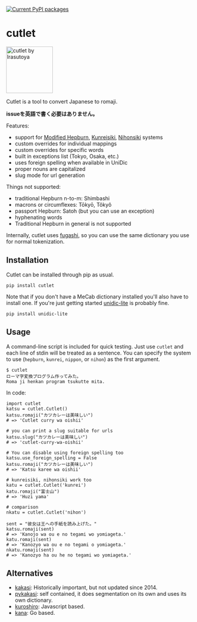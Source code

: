[![Current PyPI packages](https://badge.fury.io/py/cutlet.svg)](https://pypi.org/project/cutlet/)

# cutlet

<img src="https://github.com/polm/cutlet/raw/master/cutlet.png" width=125 height=125 alt="cutlet by Irasutoya" />

Cutlet is a tool to convert Japanese to romaji.

**issueを英語で書く必要はありません。**

Features:

- support for [Modified Hepburn](https://en.wikipedia.org/wiki/Hepburn_romanization), [Kunreisiki](https://en.wikipedia.org/wiki/Kunrei-shiki_romanization), [Nihonsiki](https://en.wikipedia.org/wiki/Nihon-shiki_romanization) systems
- custom overrides for individual mappings
- custom overrides for specific words
- built in exceptions list (Tokyo, Osaka, etc.)
- uses foreign spelling when available in UniDic
- proper nouns are capitalized
- slug mode for url generation

Things not supported:

- traditional Hepburn n-to-m: Shimbashi
- macrons or circumflexes: Tōkyō, Tôkyô
- passport Hepburn: Satoh (but you can use an exception)
- hyphenating words
- Traditional Hepburn in general is not supported

Internally, cutlet uses [fugashi](https://github.com/polm/fugashi), so you can
use the same dictionary you use for normal tokenization.

## Installation

Cutlet can be installed through pip as usual.

    pip install cutlet

Note that if you don't have a MeCab dictionary installed you'll also have to
install one. If you're just getting started
[unidic-lite](https://github.com/polm/unidic-lite) is probably fine. 

    pip install unidic-lite

## Usage

A command-line script is included for quick testing. Just use `cutlet` and each
line of stdin will be treated as a sentence. You can specify the system to use
(`hepburn`, `kunrei`, `nippon`, or `nihon`) as the first argument.

    $ cutlet
    ローマ字変換プログラム作ってみた。
    Roma ji henkan program tsukutte mita.

In code:

    import cutlet
    katsu = cutlet.Cutlet()
    katsu.romaji("カツカレーは美味しい")
    # => 'Cutlet curry wa oishii'

    # you can print a slug suitable for urls
    katsu.slug("カツカレーは美味しい")
    # => 'cutlet-curry-wa-oishii'

    # You can disable using foreign spelling too
    katsu.use_foreign_spelling = False
    katsu.romaji("カツカレーは美味しい")
    # => 'Katsu karee wa oishii'

    # kunreisiki, nihonsiki work too
    katu = cutlet.Cutlet('kunrei')
    katu.romaji("富士山")
    # => 'Huzi yama'

    # comparison
    nkatu = cutlet.Cutlet('nihon')

    sent = "彼女は王への手紙を読み上げた。"
    katsu.romaji(sent)
    # => 'Kanojo wa ou e no tegami wo yomiageta.'
    katu.romaji(sent)
    # => 'Kanozyo wa ou e no tegami o yomiageta.'
    nkatu.romaji(sent)
    # => 'Kanozyo ha ou he no tegami wo yomiageta.'

## Alternatives

- [kakasi](http://kakasi.namazu.org/index.html.ja): Historically important, but not updated since 2014. 
- [pykakasi](https://github.com/miurahr/pykakasi): self contained, it does segmentation on its own and uses its own dictionary.
- [kuroshiro](https://github.com/hexenq/kuroshiro): Javascript based.
- [kana](https://github.com/gojp/kana): Go based.

